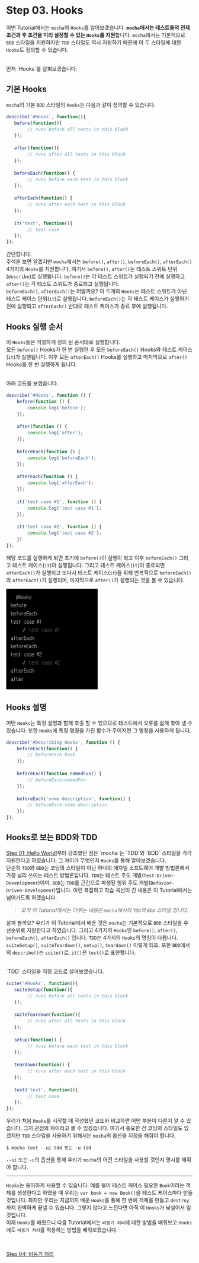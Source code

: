 # Step 03. Hooks

이번 Tutorial에서는 `mocha`의 `Hooks`를 알아보겠습니다. **`mocha`에서는 테스트들의 전제 조건과 후 조건을 미리 설정할 수 있는 `Hooks`를 지원**합니다.
`mocha`에서는 기본적으로 `BDD` 스타일을 지원하지만 `TDD` 스타일도 역시 지원하기 때문에 이 두 스타일에 대한 `Hooks`도 정의할 수 있습니다.

<br/>
먼저 `Hooks`를 살펴보겠습니다.

## 기본 Hooks
`mocha`의 기본 `BDD` 스타일의 `Hooks`는 다음과 같이 정의할 수 있습니다.

```javascript
describe('#Hooks', function(){
   before(function(){
        // runs before all tests in this block            
   });
   
   after(function(){
        // runs after all tests in this block
   });
   
   beforeEach(function() {
        // runs before each test in this block
   });
   
   afterEach(function() {
        // runs after each test in this block
   });
   
   it('test', function(){
        // test case 
   });
});
```
간단합니다. 
<br/>
주석을 보면 알겠지만 `mocha`에서는 `before()`, `after()`, `beforeEach()`, `afterEach()` 4가지의 `Hooks`를 지원합니다.
여기서 `before()`, `after()`는 테스트 스위트 단위(`describe`)로 실행됩니다. `before()`는 각 테스트 스위트가 실행되기 전에 실행하고 `after()`는 각 테스트 스위트가 종료되고 실행됩니다.
<br/>
`beforeEach()`, `afterEach()`는 어떨까요? 이 두개의 `Hooks`는 테스트 스위트가 아닌 테스트 케이스 단위(`it`)로 실행됩니다. `beforeEach()`는 각 테스트 케이스가 실행하기 전에 실행되고  `afterEach()` 반대로 테스트 케이스가 종료 후에 실행됩니다.

 
## Hooks 실행 순서

이 `Hooks`들은 적절하게 정의 된 순서대로 실행합니다.
<br/>
모든 `before()` Hooks가 한 번 실행한 후 모든 `beforeEach()` Hooks와 테스트 케이스(`it`)가 실행됩니다. 이후 모든 `afterEach()` Hooks를 실행하고 마지막으로 `after()` Hooks를 한 번 실행하게 됩니다.

<br/>
아래 코드를 보겠습니다.

```javascript
describe('#Hooks', function () {
    before(function () {
        console.log('before');
    });

    after(function () {
        console.log('after');
    });

    beforeEach(function () {
        console.log('beforeEach');
    });

    afterEach(function () {
        console.log('afterEach');
    });

    it('test case #1', function () {
        console.log('test case #1');
    });

    it('test case #2', function () {
        console.log('test case #2');
    })
});
```

해당 코드를 실행하게 되면 초기에 `before()`이 실행이 되고 이후 `beforeEach()` 그리고 테스트 케이스(`it`)이 실행됩니다. 그리고 테스트 케이스(`it`)이 종료되면 `afterEach()`가 실행되고 또다시 테스트 케이스(`it`)을 위해 반복적으로 `beforeEach()`와 `afterEach()`가 실행되며, 마지막으로 `after()`가 실행되는 것을 볼 수 있습니다.

![result01](./result_thumbnail_01.png)


## Hooks 설명

어떤 `Hooks`는 특정 설명과 함께 호출 할 수 있으므로 테스트에서 오류를 쉽게 찾아 낼 수 있습니다. 또한 `Hooks`에 특정 명칭을 가진 함수가 주어지면 그 명칭을 사용하게 됩니다.

```javascript
describe('#Describing Hooks', function () {
    beforeEach(function() {
        // beforeEach hook
    });

    beforeEach(function namedFun() {
        // beforeEach:namedFun
    });

    beforeEach('some description', function() {
        // beforeEach:some description
    });
});
```


## Hooks로 보는 BDD와 TDD

[Step 01: Hello World!](https://github.com/kdydesign/Mocha-Tutorial/tree/master/step01-Hello%20World!)부터 강조했던 점은 `mocha`는 `TDD`와 `BDD` 스타일을 각각 지원한다고 하였습니다.
그 차이가 무엇인지 `Hooks`를 통해 알아보겠습니다.
<br/>
단순히 `TDD`와 `BDD`는 코딩의 스타일이 아닌 하나의 애자일 소프트웨어 개발 방법론에서 가장 널리 쓰이는 테스트 방법론입니다. `TDD`는 테스트 주도 개발(`Test-Driven-Devenlopment`)이며, `BDD`는 `TDD`를 근간으로 파생된 행위 주도 개발(`Befavior-Driven-Development`)입니다.
이런 복잡하고 학습 곡선이 긴 내용은 이 Tutorial에서는 넘어가도록 하겠습니다.
<br/>

> _오직 이 Tutorial에서는 다루는 내용은 `mocha`에서의 `TDD`와 `BDD` 스타일 입니다._

살펴 볼까요? 우리가 이 Tutorial에서 배운 것은 `mocha`는 기본적으로 `BDD` 스타일을 우선순위로 지원한다고 하였습니다. 그리고 4가지의 `Hooks`인 `before()`, `after()`, `beforeEach()`, `afterEach()` 입니다.
`TDD`는 4가지의 `Hooks`의 명칭이 다릅니다. `suiteSetup()`, `suiteTeardown()`, `setup()`, `teardown()` 이렇게 되죠. 또한 `BDD`에서의 `describe()`는 `suite()`로, `it()`은 `test()`로 표현합니다.

<br/>
`TDD` 스타일을 직접 코드로 살펴보겠습니다.

```javascript
suite('#Hooks', function(){
   suiteSetup(function(){
        // runs before all tests in this block            
   });
   
   suiteTeardown(function(){
        // runs after all tests in this block
   });
   
   setup(function() {
        // runs before each test in this block
   });
   
   teardown(function() {
        // runs after each test in this block
   });
   
   test('test', function(){
        // test case 
   });
});
```

우리가 처음 `Hooks`를 시작할 때 작성했던 코드와 비교하면 어떤 부분이 다른지 알 수 있습니다. 그저 관점의 차이라고 볼 수 있겠습니다.
여기서 중요한 건 코딩의 스타일도 있겠지만 `TDD` 스타일을 사용하기 위해서는 `mocha`의 옵션을 지정을 해줘야 합니다.

```
$ mocha test --ui tdd 또는 -u tdd
```

`--ui` 또는 `-u`의 옵션을 통해 우리가 `mocha`의 어떤 스타일을 사용할 것인지 명시를 해줘야 합니다.

- - - 

`Hooks`는 용이하게 사용할 수 있습니다. 예를 들어 테스트 케이스 필요한 `Book`이라는 객체를 생성한다고 하였을 때 우리는 `var book = new Book()`을 테스트 케이스마다 만들 것입니다.
하지만 우리는 지금까지 배운 `Hooks`를 통해 한 번에 객체를 만들고 `destroy`까지 완벽하게 끝낼 수 있습니다.
그렇지 않다고 느낀다면 아직 이 `Hooks`가 낯설어서 일 것입니다.
<br/>
이제 `Hooks`를 배웠으니 다음 Tutorial에서는 `비동기 처리`에 대한 방법을 배워보고 `Hooks`에도 `비동기 처리`를 적용하는 방법을 배워보겠습니다.


<br/>

[Step 04: 비동기 처리](https://github.com/kdydesign/Mocha-Tutorial/tree/master/step01-Hello%20World!)




